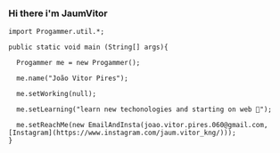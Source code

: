 ### Hi there i'm **JaumVitor** 

    import Progammer.util.*; 

    public static void main (String[] args){

      Progammer me = new Progammer(); 
  
      me.name("João Vitor Pires");
  
      me.setWorking(null);
  
      me.setLearning("learn new techonologies and starting on web 🌱");
  
      me.setReachMe(new EmailAndInsta(joao.vitor.pires.060@gmail.com, [Instagram](https://www.instagram.com/jaum.vitor_kng/)));
    }
